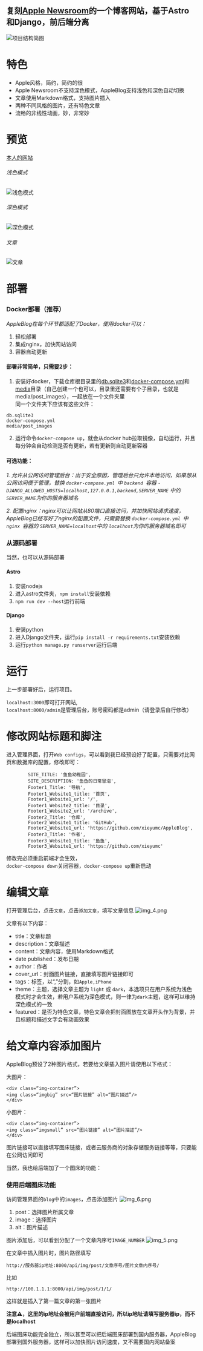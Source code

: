 ## 复刻[Apple Newsroom](https://www.apple.com/newsroom/)的一个博客网站，基于Astro和Django，前后端分离     

![项目结构简图](astro/public/preview/img_2.png)
# 特色
* Apple风格，简约，简约的很
* Apple Newsroom不支持深色模式，AppleBlog支持浅色和深色自动切换
* 文章使用Markdown格式，支持图片插入
* 两种不同风格的图片，还有特色文章
* 流畅的非线性动画，妙，非常妙
# 预览
[本人的网站](http://yuyu.pub)

###### _浅色模式_
![浅色模式](astro/public/preview/img.png)

###### _深色模式_
![深色模式](astro/public/preview/img_1.png)

###### _文章_
![文章](astro/public/preview/img_7.png)

# 部署
### Docker部署（推荐）

_AppleBlog在每个环节都适配了Docker，使用docker可以：_
1. 轻松部署
2. 集成nginx，加快网站访问
3. 容器自动更新


#### 部署非常简单，只需要2步：

1.	安装好docker，下载仓库根目录里的[db.sqlite3](db.sqlite3)和[docker-compose.yml](docker-compose.yml)和[media](media)目录（自己创建一个也可以，目录里还需要有个子目录，也就是media/post_images），一起放在一个文件夹里  
同一个文件夹下应该有这些文件：
```
db.sqlite3
docker-compose.yml
media/post_images
``` 

2.	运行命令`docker-compose up`，就会从docker hub拉取镜像，自动运行，并且每分钟会自动检测是否有更新，若有更新则自动更新容器

#### 可选功能：
_1. 允许从公网访问管理后台：出于安全原因，管理后台只允许本地访问，如果想从公网访问便于管理，替换 `docker-compose.yml `中 `backend `容器   `- DJANGO_ALLOWED_HOSTS=localhost,127.0.0.1,backend,SERVER_NAME`
   中的`SERVER_NAME`为你的服务器域名_    

_2. 配置nginx：nginx可以让网站从80端口直接访问，并加快网站请求速度，AppleBlog已经写好了nginx的配置文件，只需要替换 `docker-compose.yml `中 `nginx `容器的
   `SERVER_NAME=localhost`中的 `localhost`为你的服务器域名即可_

### 从源码部署
当然，也可以从源码部署
#### Astro
1.	安装nodejs
2. 进入astro文件夹，`npm install`安装依赖
3. `npm run dev --host`运行前端

#### Django
1.	安装python
2. 进入Django文件夹，运行`pip install -r requirements.txt`安装依赖
3. 运行`python manage.py runserver`运行后端

# 运行

上一步部署好后，运行项目。  
  
`localhost:3000`即可打开网站,  
`localhost:8000/admin`是管理后台，账号密码都是admin（请登录后自行修改）

# 修改网站标题和脚注
进入管理界面，打开`Web configs`，可以看到我已经预设好了配置，只需要对比网页和数据库的配置，修改即可：
```
        SITE_TITLE: '鱼鱼幼稚园',
        SITE_DESCRIPTION: '鱼鱼的日常冒泡',
        Footer1_Title: '导航',
        Footer1_Website1_title: '首页',
        Footer1_Website1_url: '/',
        Footer1_Website2_title: '目录',
        Footer1_Website2_url: '/archive',
        Footer2_Title: '仓库',
        Footer2_Website1_title: 'GitHub',
        Footer2_Website1_url: 'https://github.com/xieyumc/AppleBlog',
        Footer3_Title: '作者',
        Footer3_Website1_title: '鱼鱼',
        Footer3_Website1_url: 'https://github.com/xieyumc'
```

修改完必须重启前端才会生效，  
`docker-compose down`关闭容器，`docker-compose up`重新启动
# 编辑文章
打开管理后台，点击`文章`，点击`添加文章`，填写文章信息
![img_4.png](astro/public/preview/img_4.png)


文章有以下内容：   
* title：文章标题    
* description：文章描述
* content：文章内容，使用Markdown格式
* date published：发布日期
* author：作者
* cover_url：封面图片链接，直接填写图片链接即可
* tags：标签，以“,”分割，如`Apple,iPhone`
* theme：主题，选择文章主题为 `light` 或 `dark`，本选项只在用户系统为浅色模式时才会生效，若用户系统为深色模式，则一律为`dark`主题，这样可以维持深色模式的一致
* featured：是否为特色文章，特色文章会把封面图放在文章开头作为背景，并且标题和描述文字会有动画效果

# 给文章内容添加图片
AppleBlog预设了2种图片格式，若要给文章插入图片请使用以下格式：

大图片：
```
<div class=“img-container”>
<img class=“imgbig” src=“图片链接” alt=“图片描述”/>
</div>
```

小图片：
```
<div class=“img-container”>
<img class=“imgsmall” src=“图片链接” alt=“图片描述”/>
</div>
```

图片链接可以直接填写图床链接，或者云服务商的对象存储服务链接等等，只要能在公网访问即可

当然，我也给后端加了一个图床的功能：

### 使用后端图床功能
访问管理界面的`blog`中的`images`，点击添加图片
![img_6.png](astro/public/preview/img_6.png)

1. post：选择图片所属文章
2. image：选择图片
3. alt：图片描述

图片添加后，可以看到分配了一个文章内序号`IMAGE_NUMBER`
![img_5.png](astro/public/preview/img_5.png)

在文章中插入图片时，图片路径填写
```
http://服务器ip地址:8000/api/img/post/文章序号/图片文章内序号/
```

比如
```
http://100.1.1.1:8000/api/img/post/1/1/
```
这样就是插入了第一篇文章的第一张图片

**注意⚠️，这里的ip地址会被用户前端直接访问，所以ip地址请填写服务器ip，而不是localhost**

后端图床功能完全独立，所以甚至可以把后端图床部署到国内服务器，AppleBlog部署到国外服务器，这样可以加快图片访问速度，又不需要国内网站备案